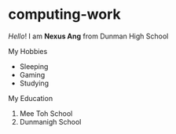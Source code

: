 # computing-work
*Hello*! I am **Nexus Ang** from Dunman High School

My Hobbies
* Sleeping
* Gaming
* Studying

My Education
1. Mee Toh School
2. Dunmanigh School
